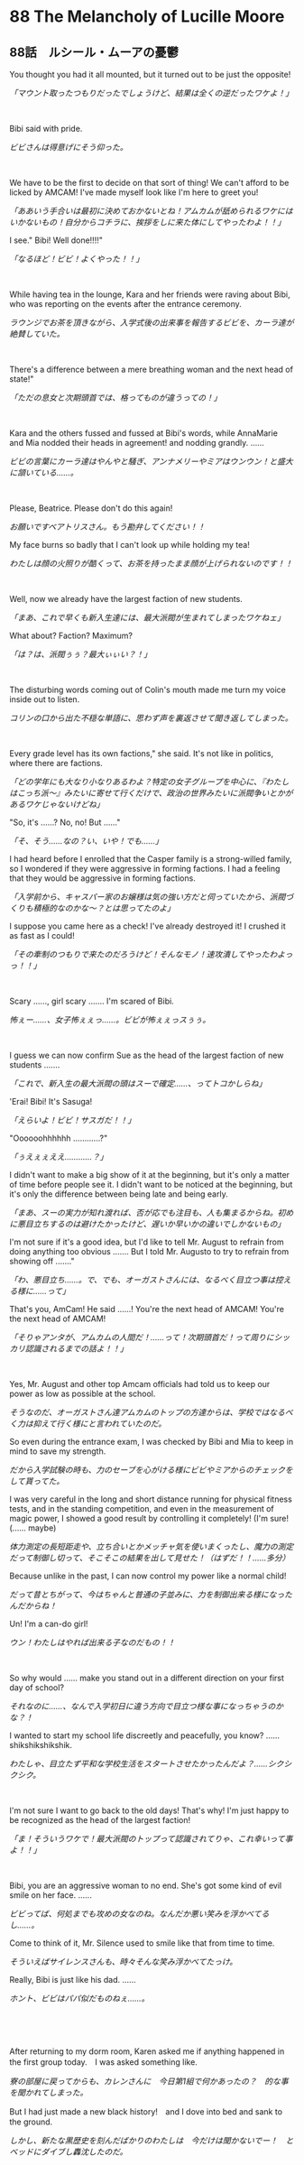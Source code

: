 # 88 The Melancholy of Lucille Moore

## 88話　ルシール・ムーアの憂鬱

You thought you had it all mounted, but it turned out to be just the opposite!

*「マウント取ったつもりだったでしょうけど、結果は全くの逆だったワケよ！」*

&nbsp;

Bibi said with pride.

*ビビさんは得意げにそう仰った。*

&nbsp;

We have to be the first to decide on that sort of thing! We can't afford to be licked by AMCAM! I've made myself look like I'm here to greet you!

*「ああいう手合いは最初に決めておかないとね！アムカムが舐められるワケにはいかないもの！自分からコチラに、挨拶をしに来た体にしてやったわよ！！」*

I see." Bibi! Well done!!!!"

*「なるほど！ビビ！よくやった！！」*

&nbsp;

While having tea in the lounge, Kara and her friends were raving about Bibi, who was reporting on the events after the entrance ceremony.

*ラウンジでお茶を頂きながら、入学式後の出来事を報告するビビを、カーラ達が絶賛していた。*

&nbsp;

There's a difference between a mere breathing woman and the next head of state!"

*「ただの息女と次期頭首では、格ってものが違うっての！」*

&nbsp;

Kara and the others fussed and fussed at Bibi's words, while AnnaMarie and Mia nodded their heads in agreement! and nodding grandly. ......

*ビビの言葉にカーラ達はやんやと騒ぎ、アンナメリーやミアはウンウン！と盛大に頷いている……。*

&nbsp;

Please, Beatrice. Please don't do this again!

*お願いですベアトリスさん。もう勘弁してください！！*

My face burns so badly that I can't look up while holding my tea!

*わたしは顔の火照りが酷くって、お茶を持ったまま顔が上げられないのです！！*

&nbsp;

Well, now we already have the largest faction of new students.

*「まあ、これで早くも新入生達には、最大派閥が生まれてしまったワケねェ」*

What about? Faction? Maximum?

*「は？は、派閥ぅぅ？最大ぃぃい？！」*

&nbsp;

The disturbing words coming out of Colin's mouth made me turn my voice inside out to listen.

*コリンの口から出た不穏な単語に、思わず声を裏返させて聞き返してしまった。*

&nbsp;

Every grade level has its own factions," she said. It's not like in politics, where there are factions.

*「どの学年にも大なり小なりあるわよ？特定の女子グループを中心に、『わたしはこっち派～』みたいに寄せて行くだけで、政治の世界みたいに派閥争いとかがあるワケじゃないけどね」*

"So, it's ......? No, no! But ......"

*「そ、そう……なの？い、いや！でも……」*

I had heard before I enrolled that the Casper family is a strong-willed family, so I wondered if they were aggressive in forming factions. I had a feeling that they would be aggressive in forming factions.

*「入学前から、キャスパー家のお嬢様は気の強い方だと伺っていたから、派閥づくりも積極的なのかな～？とは思ってたのよ」*

I suppose you came here as a check! I've already destroyed it! I crushed it as fast as I could!

*「その牽制のつもりで来たのだろうけど！そんなモノ！速攻潰してやったわよっっ！！」*

&nbsp;

Scary ......, girl scary ....... I'm scared of Bibi.

*怖ぇー……、女子怖ぇぇっ……。ビビが怖ぇぇっスぅぅ。*

&nbsp;

I guess we can now confirm Sue as the head of the largest faction of new students .......

*「これで、新入生の最大派閥の頭はスーで確定……、ってトコかしらね」*

'Erai! Bibi! It's Sasuga!

*「えらいよ！ビビ！サスガだ！！」*

"Oooooohhhhhh ............?"

*「ぅえぇぇええ…………？」*

I didn't want to make a big show of it at the beginning, but it's only a matter of time before people see it. I didn't want to be noticed at the beginning, but it's only the difference between being late and being early.

*「まあ、スーの実力が知れ渡れば、否が応でも注目も、人も集まるからね。初めに悪目立ちするのは避けたかったけど、遅いか早いかの違いでしかないもの」*

I'm not sure if it's a good idea, but I'd like to tell Mr. August to refrain from doing anything too obvious ....... But I told Mr. Augusto to try to refrain from showing off ......."

*「わ、悪目立ち……。で、でも、オーガストさんには、なるべく目立つ事は控える様に……って」*

That's you, AmCam! He said ......! You're the next head of AMCAM! You're the next head of AMCAM!

*「そりゃアンタが、アムカムの人間だ！……って！次期頭首だ！って周りにシッカリ認識されるまでの話よ！！」*

&nbsp;

Yes, Mr. August and other top Amcam officials had told us to keep our power as low as possible at the school.

*そうなのだ、オーガストさん達アムカムのトップの方達からは、学校ではなるべく力は抑えて行く様にと言われていたのだ。*

So even during the entrance exam, I was checked by Bibi and Mia to keep in mind to save my strength.

*だから入学試験の時も、力のセーブを心がける様にビビやミアからのチェックをして貰ってた。*

I was very careful in the long and short distance running for physical fitness tests, and in the standing competition, and even in the measurement of magic power, I showed a good result by controlling it completely! (I'm sure! (...... maybe)

*体力測定の長短距走や、立ち合いとかメッチャ気を使いまくったし、魔力の測定だって制御し切って、そこそこの結果を出して見せた！（はずだ！！……多分）*

Because unlike in the past, I can now control my power like a normal child!

*だって昔とちがって、今はちゃんと普通の子並みに、力を制御出来る様になったんだからね！*

Un! I'm a can-do girl!

*ウン！わたしはやれば出来る子なのだもの！！*

&nbsp;

So why would ...... make you stand out in a different direction on your first day of school?

*それなのに……、なんで入学初日に違う方向で目立つ様な事になっちゃうのかな？！*

I wanted to start my school life discreetly and peacefully, you know? ...... shikshikshikshik.

*わたしゃ、目立たず平和な学校生活をスタートさせたかったんだよ？……シクシクシク。*

&nbsp;

I'm not sure I want to go back to the old days! That's why! I'm just happy to be recognized as the head of the largest faction!

*「ま！そういうワケで！最大派閥のトップって認識されてりゃ、これ幸いって事よ！！」*

&nbsp;

Bibi, you are an aggressive woman to no end. She's got some kind of evil smile on her face. ......

*ビビってば、何処までも攻めの女なのね。なんだか悪い笑みを浮かべてるし……。*

Come to think of it, Mr. Silence used to smile like that from time to time.

*そういえばサイレンスさんも、時々そんな笑み浮かべてたっけ。*

Really, Bibi is just like his dad. ......

*ホント、ビビはパパ似だものねぇ……。*

&nbsp;

&nbsp;

After returning to my dorm room, Karen asked me if anything happened in the first group today.　I was asked something like.

*寮の部屋に戻ってからも、カレンさんに　今日第1組で何かあったの？　的な事を聞かれてしまった。*

But I had just made a new black history!　and I dove into bed and sank to the ground.

*しかし、新たな黒歴史を刻んだばかりのわたしは　今だけは聞かないでー！　とベッドにダイブし轟沈したのだ。*

&nbsp;

&nbsp;

&nbsp;

&nbsp;

◆◆◆◆◆◆◆◆◆◆◆◆◆◆◆◆◆◆◆◆

&nbsp;

&nbsp;

&nbsp;

&nbsp;

'So let's not do it. ......, you said.'

*「ですから、やめておきましょう……って、言ったじゃないですか」*

"...... generally, Mr. Cordelia, the only time you were next in line was in the classroom, and ......

*「……大体コーディリア様、次席だったのは座学だけですし……」*

"! ...... Lucille, Lucille? Don't say that now!

*「！……ル、ルシール？い、今更そんな事おっしゃらないで！！」*

I'm sure you didn't know that. The Count of the Frontier has a higher title than the Count of ......."

*「ホントにご存じなかったんですか？辺境伯が伯爵より爵位が上だ……って」*

"............ so maybe it was ...... at least? ............"

*「…………そうっだったかも……くらいは？…………」*

And yet you went in with such a bullish attitude?"

*「それなのに、あんな強気で乗り込んだんですか？」*

Because..." You don't think I'm with you?

*「だ、だって！ご一緒にいらっしゃるなんて、思わないじゃありません？！！」*

You knew we were in the same class, right?"

*「クラスが一緒だって分かってましたよね？」*

"...... Katherine ......, that's a harsh way to put it ......."

*「……キャサリン……、言い方がキツいですわ……」*

But Cordelia was blushing as Cloud-sama stared at her ...... and said, "You're so precious ......."

*「でも、クラウド様に見つめられて赤くなっていたコーディリア様……尊ぉございました……」*

What about?"

*「は？」*

No, nothing.

*「いえ、なにも」*

"...... Catherine, let's not go overboard ......, okay?"

*「……キャサリン、程々にしましょう……ね？」*

&nbsp;

As the three of us walked adulterously down the hallway, Lucille Moore chided Catherine Moore.

*3人で姦しく廊下を歩きながら、ルシール・ムーアはキャサリン・ムーアを窘めた。*

No matter how many warnings I give her, Catherine always seems to be in the wind.

*幾ら注意を促しても、キャサリンは何時もどこ吹く風だ。*

Lucille sighs at this cousin of her age, but has long since given up meddling in her hobby.

*ルシールは、この同い年の従妹に嘆息しつつも、その趣味に口出しするのはとうに諦めている。*

But at least refrain from speaking in front of the person in question.

*しかしせめて、当人を前にしての言葉は控えて欲しい。*

&nbsp;

I have always thought that since we are servants, we should focus on supporting our master, Cordelia, and not making a side dish for her, but Catherine would not listen to me.

*曲がりなりにも我々は従者なのだから、主人であるコーディリア様を立てる事に注力すべきなのであって、おかずにするのは如何なものかと常々思っているのだが、キャサリンはコレに関してはどうしても聞く耳を持ってくれない。*

&nbsp;

Still, it was nice to see you there too, Mr. Haggard. It was nice to see you so close to ......, wasn't it? How was it? Mr. Cordelia."

*「それでも、ハッガード様もいらっしゃって良かったですね。あんなお近くでお姿を拝見できて……ね？いかがでした？コーディリア様」*

What? ......Yes, he was ......, he was a gallant man, a knightly man, as they say."

*「え？……そ、そうですわね……、り、凛々しく、噂に違わぬ騎士然とした方でしたわ」*

&nbsp;

Lucille sighed again when she saw Cordelia respond with a slight flush on her cheeks.

*わずかに頬を染めてそう答えるコーディリアの姿を見て、改めてルシールは嘆息した。*

Yes, I was originally supposed to have just gone to see Irving Haggard, who is renowned as the best candidate for knighthood among this year's new students.

*そうなのだ、本来は今年の新入生の中でも、一番の騎士候補と名高い、アーヴィン・ハッガードを見に行っただけの筈なのだ。*

Cordilia, who should have been seen from a distance but somehow got nervous when the door was closed, suddenly shouted loudly and slammed the door open.

*遠巻きにでも見られれば良かったはずなのに、ドアが閉まっていた事にどういう訳かテンぱったコーディリアが、いきなり大きな声を出してドアを叩き開けてしまったのだ。*

Lucille, of course, and Catherine, too, were stunned by this! Her mouth dropped open as if her jaw had been dislocated. How did that happen?

*これにはルシールは勿論、キャサリンも、カクン！と顎でも外れたかのように大口が開いてしまった。どうしてそうなった？！*

Still, both Lucille and Catherine have been Cordelia's attendants since childhood. They never forget to support and assist their hostess on the spur of the moment. It can be called an ingrained spinal reflex.

*それでもルシールもキャサリンも、子供の頃からコーディリアの付き人を務めて来た身だ。咄嗟に主である彼女を立て、補助する事は忘れない。それは身に染み付いた脊髄反射と言っても良い。*

Cordelia, however, had even put up a fight with Beatrice Kuroki before she knew it. A headache comes over me all at once. So how did that happen?

*だが更にコーディリアは、あろう事かいつの間にかベアトリス・クロキに、ケンカまで売っていた。頭痛が一気に襲って来る。だからどうしてそうなった？！！*

&nbsp;

Perhaps it was rumored that Irving Haggard and Beatrice Croquis were close friends, and Cordelia's outburst was due to the rivalry he felt toward her.

*恐らくは、アーヴィン・ハッガードとベアトリス・クロキは、仲睦まじい間柄だという噂もあり、コーディリアが彼女への対抗心を覚えたが為の暴挙だったとも考えられる。*

But still, ......, that's all the more reason to go for it! This is not the first time that Miss Cody has been out of control, but this time it's just a little too much. I hope she doesn't do it on her first day at school. What did they think? I hope Miss Cloud's smile at the end is not a backhanded one ...... No, I really hope so!

*それにしても……それにしても、である！コーディお嬢様の暴発は今に始まった事ではないけれど、今回はちょっとあんまり過ぎる。入学初日にやらかすとか勘弁して欲しい。あちらはどう思ったのか？最後のクラウド嬢の笑顔が、裏の無いものであって欲しい……いや、切実に！*

&nbsp;

Why is she so blind when it comes to that aspect of her life? ......

*どうしてこの子はそういった方面になると、こう目も当てられなくなるのでしょうか……。*

Lucille recalls feeling dizzy and her headache increasing.

*思い返したルシールは、ジワリと眩暈と頭痛が増すのを覚える。*

&nbsp;

I was wondering, "Oh, by the way, Lucille, didn't you have your magic exam on the same day as the Amcam people? I and Lady Cordelia didn't see it because our dates were different. ...... How were they? How were they?"

*「そういえばルシールは、魔力試験がアムカムの方達と同じ日だったでしょ？私やコーディリア様は日程が違ったから見ていないけど……。いかがでした？あの方達は」*

"......Yes, the AmCam people were a little unique, weren't they......?"

*「……そうですね、アムカムの方達は少し独特だったでしょうか……」*

&nbsp;

As she said this, Lucille Moore recalled the whispers whispered around her in the days since she had entered the dormitory about Amcam's reputation as a princess.

*そう言いながらルシール・ムーアは、寮に入ってからの数日間で、周りで囁かれるアムカムの姫に関する評判を思い出していた。*

&nbsp;

Surrounded and protected by the best and brightest.

*優秀な者達に囲まれ守られている*

He's excellent, but that's all.

*本人も優れてはいるがそれだけだ*

It's still comparable to its surroundings.

*やはり周りと比べると遜色がある*

&nbsp;

Amcam's princesses are beautiful to look at, and they are always visible no matter where they are.

*アムカムの姫は見目麗しく、何処に居ても人目に付く。*

So many people are intrigued by him, and even a small amount of information spreads quickly.

*だから多くの人はあの方に興味を引かれ、僅かな情報でも直ぐに広がる。*

&nbsp;

Even if the truth of a story is vague, people will believe the rumors that are spread.

*たとえ伝え聞いた話の真偽があやふやでも、人は広がる噂を鵜呑みにする。*

Even if it is not true, it takes time for the rumors initially spread to be overwritten.

*それが真実とは違ったとしても、初めに広がった噂が上書きされるのには時間がかかるものだ。*

&nbsp;

It's all well and good to be surrounded by the best, but it's a pity to be compared to them.

*「優れた者達に囲まれるのは良いのですが、その者達と比べられてしまうのは、お気のどくとしか言いようがありませんわね」*

&nbsp;

Cordelia opened the fan in her hand slightly, covered her mouth, and muttered this with a small furrowed brow.

*コーディリアが手に持った扇子を僅かに開き、口元を隠しながら小さく眉根を寄せてそう呟いた。*

&nbsp;

...... yeah, right."

*「……ええ、そうですね」*

&nbsp;

Lucille ran her hand through her own hair and stroked it.

*ルシールは、自らの髪に手を当て撫で付けた。*

It was as if she was adjusting her disheveled hair, exposed to the storm. Then, as if remembering something, a small shiver runs through me.

*まるで暴風に晒され、乱れ切った髪を整える様に。そして何かを思い出した様に、ブルリと小さな震えが走る。*

&nbsp;

"Lucille? What's wrong?"

*「ルシール？どうなさったの？」*

No, Mr. Cordelia, it's nothing.

*「いえ、コーディリア様、なんでもありません」*

&nbsp;

Lucille gives Cordelia a soft smile.

*ルシールは、コーディリアに柔らかな微笑みを向ける。*

&nbsp;

I'm sure you will all understand in time."

*「いずれ、皆様もご理解されると思いますので」*

&nbsp;

So Lucille Moore quietly replied.

*そうルシール・ムーアは静かに答えていた。*



&nbsp;

----------------

Thank you for reading!

*いつもお読みいただき、ありがとうございます！*

&nbsp;

Next time: Episodes from the day of the examination...

*次回は受験日のエピソードなどを・・・。*

It will be dropped next week.

*来週投下予定です。*

